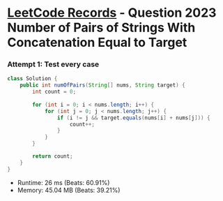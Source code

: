 # [LeetCode Records](../../README.md) - Question 2023 Number of Pairs of Strings With Concatenation Equal to Target

### Attempt 1: Test every case
```java
class Solution {
    public int numOfPairs(String[] nums, String target) {
        int count = 0;
        
        for (int i = 0; i < nums.length; i++) {
            for (int j = 0; j < nums.length; j++) {
                if (i != j && target.equals(nums[i] + nums[j])) {
                    count++;
                }
            }
        }

        return count;
    }
}
```
- Runtime: 26 ms (Beats: 60.91%)
- Memory: 45.04 MB (Beats: 39.21%)

<br>
